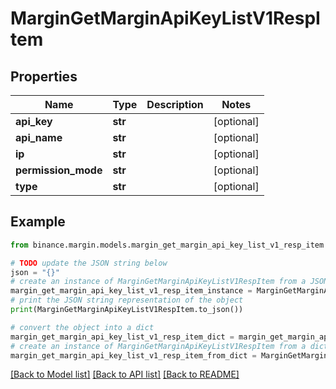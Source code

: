 # MarginGetMarginApiKeyListV1RespItem


## Properties

Name | Type | Description | Notes
------------ | ------------- | ------------- | -------------
**api_key** | **str** |  | [optional] 
**api_name** | **str** |  | [optional] 
**ip** | **str** |  | [optional] 
**permission_mode** | **str** |  | [optional] 
**type** | **str** |  | [optional] 

## Example

```python
from binance.margin.models.margin_get_margin_api_key_list_v1_resp_item import MarginGetMarginApiKeyListV1RespItem

# TODO update the JSON string below
json = "{}"
# create an instance of MarginGetMarginApiKeyListV1RespItem from a JSON string
margin_get_margin_api_key_list_v1_resp_item_instance = MarginGetMarginApiKeyListV1RespItem.from_json(json)
# print the JSON string representation of the object
print(MarginGetMarginApiKeyListV1RespItem.to_json())

# convert the object into a dict
margin_get_margin_api_key_list_v1_resp_item_dict = margin_get_margin_api_key_list_v1_resp_item_instance.to_dict()
# create an instance of MarginGetMarginApiKeyListV1RespItem from a dict
margin_get_margin_api_key_list_v1_resp_item_from_dict = MarginGetMarginApiKeyListV1RespItem.from_dict(margin_get_margin_api_key_list_v1_resp_item_dict)
```
[[Back to Model list]](../README.md#documentation-for-models) [[Back to API list]](../README.md#documentation-for-api-endpoints) [[Back to README]](../README.md)


